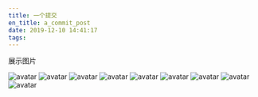 ```yaml
---
title: 一个提交
en_title: a_commit_post
date: 2019-12-10 14:41:17
tags:
---
```


展示图片
<!-- more -->
![avatar](http://attach.bbs.miui.com/forum/201107/18/1128552dfogdk5efkhzmoh.jpg)
![avatar](http://attach.bbs.miui.com/forum/201107/18/1128552dfogdk5efkhzmoh.jpg)
![avatar](http://attach.bbs.miui.com/forum/201107/18/1128552dfogdk5efkhzmoh.jpg)
![avatar](http://attach.bbs.miui.com/forum/201107/18/1128552dfogdk5efkhzmoh.jpg)
![avatar](http://attach.bbs.miui.com/forum/201107/18/1128552dfogdk5efkhzmoh.jpg)
![avatar](http://attach.bbs.miui.com/forum/201107/18/1128552dfogdk5efkhzmoh.jpg)
![avatar](http://attach.bbs.miui.com/forum/201107/18/1128552dfogdk5efkhzmoh.jpg)
![avatar](http://attach.bbs.miui.com/forum/201107/18/1128552dfogdk5efkhzmoh.jpg)
![avatar](http://attach.bbs.miui.com/forum/201107/18/1128552dfogdk5efkhzmoh.jpg)